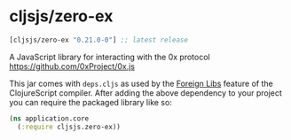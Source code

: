 # cljsjs/zero-ex

[](dependency)
```clojure
[cljsjs/zero-ex "0.21.0-0"] ;; latest release
```
[](/dependency)

A JavaScript library for interacting with the 0x protocol
https://github.com/0xProject/0x.js

This jar comes with `deps.cljs` as used by the [Foreign Libs][flibs] feature
of the ClojureScript compiler. After adding the above dependency to your project
you can require the packaged library like so:

```clojure
(ns application.core
  (:require cljsjs.zero-ex))
```

[flibs]: https://clojurescript.org/reference/packaging-foreign-deps
